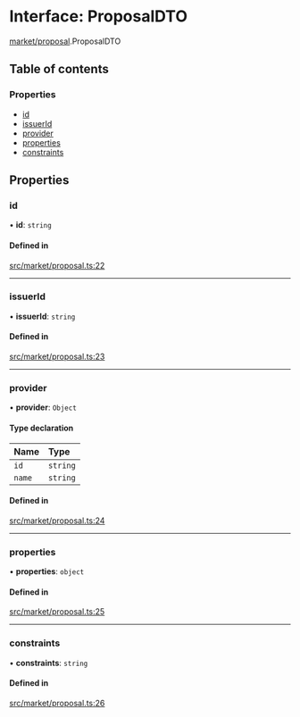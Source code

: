 # Interface: ProposalDTO

[market/proposal](../modules/market_proposal).ProposalDTO

## Table of contents

### Properties

- [id](market_proposal.ProposalDTO#id)
- [issuerId](market_proposal.ProposalDTO#issuerid)
- [provider](market_proposal.ProposalDTO#provider)
- [properties](market_proposal.ProposalDTO#properties)
- [constraints](market_proposal.ProposalDTO#constraints)

## Properties

### id

• **id**: `string`

#### Defined in

[src/market/proposal.ts:22](https://github.com/golemfactory/yajsapi/blob/7987f19/src/market/proposal.ts#L22)

___

### issuerId

• **issuerId**: `string`

#### Defined in

[src/market/proposal.ts:23](https://github.com/golemfactory/yajsapi/blob/7987f19/src/market/proposal.ts#L23)

___

### provider

• **provider**: `Object`

#### Type declaration

| Name | Type |
| :------ | :------ |
| `id` | `string` |
| `name` | `string` |

#### Defined in

[src/market/proposal.ts:24](https://github.com/golemfactory/yajsapi/blob/7987f19/src/market/proposal.ts#L24)

___

### properties

• **properties**: `object`

#### Defined in

[src/market/proposal.ts:25](https://github.com/golemfactory/yajsapi/blob/7987f19/src/market/proposal.ts#L25)

___

### constraints

• **constraints**: `string`

#### Defined in

[src/market/proposal.ts:26](https://github.com/golemfactory/yajsapi/blob/7987f19/src/market/proposal.ts#L26)

